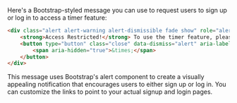 Here's a Bootstrap-styled message you can use to request users to sign up or log in to access a timer feature:

```html
<div class="alert alert-warning alert-dismissible fade show" role="alert">
    <strong>Access Restricted!</strong> To use the timer feature, please <a href="/signup" class="alert-link">sign up</a> or <a href="/login" class="alert-link">log in</a> to your account.
    <button type="button" class="close" data-dismiss="alert" aria-label="Close">
        <span aria-hidden="true">&times;</span>
    </button>
</div>
```

This message uses Bootstrap's alert component to create a visually appealing notification that encourages users to either sign up or log in. You can customize the links to point to your actual signup and login pages.